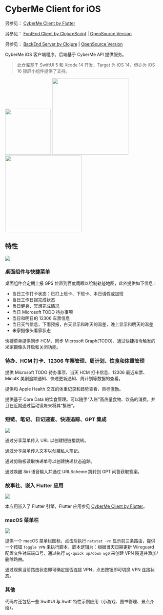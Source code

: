 # CyberMe Client for iOS

另参见： [CyberMe Client by Flutter](https://github.com/corkine/cyberMeFlutter)

另参见： [FontEnd Client by ClojureScript](https://github.com/corkine/cyberMe) | [OpenSource Version](https://github.com/corkine/OpenCyberMe)

另参见： [BackEnd Server by Clojure](https://github.com/corkine/cyberMe) | [OpenSource Version](https://github.com/corkine/OpenCyberMe)

CyberMe iOS 客户端程序。后端基于 CyberMe API 提供服务。

> 此仓库基于 SwiftUI 5 和 Xcode 14 开发，Target 为 iOS 14，但亦为 iOS 16 锁屏小组件提供了支持。

<img src="https://files.flutter-io.cn/flutter-cn/landing/916809aa4c8f73ad70d2.svg" width="150">

<img src="https://static2.mazhangjing.com/cyber/202407/a9fee2da_image.png" width="250">

<img src="https://static2.mazhangjing.com/cyber/202210/53c2bcf4_图片.png" width="250">

## 特性

![](https://static2.mazhangjing.com/20221124/2cf8_Snipaste_2022-11-24_10-20-21.png)

### 桌面组件与快捷菜单

桌面组件会定期上报 GPS 位置到百度鹰眼以绘制轨迹地图，此外提供如下信息：

- 当日工作打卡状态：已打上班卡、下班卡、本日请假或加班
- 当日工作日报完成状态
- 当日健身、冥想完成情况
- 当日 Microsoft TODO 待办事项
- 当日和明日的 12306 车票信息
- 当日天气信息，下雨预报，白天显示和昨天的温差，晚上显示和明天的温差 
- 米家摄像头看家状态

快捷菜单提供同步 HCM、同步 Microsoft Graph(TODO)、通过快捷指令触发的米家摄像头开启和关闭功能。

### 待办、HCM 打卡、12306 车票管理、周计划、饮食和体重管理

提供 Microsoft TODO 待办事项、当天 HCM 打卡信息、12306 最近车票、Mini4K 美剧追踪通知、快递更新通知、周计划等数据的查看。

提供和 Apple Health 交互的体重记录和趋势查看、目标激励。

提供基于 Core Data 的饮食管理。可以随手“入账”高热量食物、饮品的消费，并且在近期通过运动锻炼来将其“抵账”。

### 短链、笔记、日记速查、快递追踪、GPT 集成

![](https://static2.mazhangjing.com/cyber/202304/a61972a8_What's%20New(4)-tuya.jpg)

通过分享菜单传入 URL 以创建短链接跳转。

通过分享菜单传入文本以创建私人笔记。

通过剪贴板读取快递单号以创建快递状态追踪。

通过唤醒 Siri 语音输入并通过 URLScheme 跳转到 GPT 问答获取答案。

### 故事社、嵌入 Flutter 应用

![](https://static2.mazhangjing.com/cyber/202304/05beb0eb_What's%20New%202(2)-tuya.jpg)

本应用嵌入了 Flutter 引擎，Flutter 应用参见 [CyberMe Client by Flutter](https://github.com/corkine/cyberMeFlutter)。

### macOS 菜单栏

![](https://static2.mazhangjing.com/cyber/202304/c621e517_图片.png)

提供一个 macOS 菜单栏图标，点击后执行 `netstat -rn` 显示前三条路由，提供一个按钮 `Toggle VPN` 来执行脚本，脚本逻辑为：根据当天日期更新 Wireguard 配置文件对端端口号，通过执行 `wg-quick up/down wg0` 来创建 VPN 隧道并添加/删除路由。

通过观察当前路由状态即可确定是否连接 VPN，点击按钮即可切换 VPN 连接状态。

### 其他

代码库还包括一些 SwiftUI 与 Swift 特性示例应用（小游戏、图书管理、景点介绍）。

